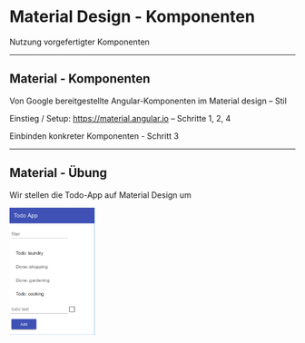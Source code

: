 # Material Design - Komponenten

Nutzung vorgefertigter Komponenten

---

## Material - Komponenten

Von Google bereitgestellte Angular-Komponenten im Material design – Stil

Einstieg / Setup: https://material.angular.io – Schritte 1, 2, 4

Einbinden konkreter Komponenten - Schritt 3

---

## Material - Übung

Wir stellen die Todo-App auf Material Design um

<img src="assets/todolist.png" style="height: 16em">

